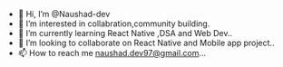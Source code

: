 - 👋 Hi, I’m @Naushad-dev
- 👀 I’m interested in collabration,community building.
- 🌱 I’m currently learning React Native ,DSA and Web Dev..
- 💞️ I’m looking to collaborate on React Native and Mobile app project..
- 📫 How to reach me  naushad.dev97@gmail.com...

<!---
Naushad-dev/Naushad-dev is a ✨ special ✨ repository because its `README.md` (this file) appears on your GitHub profile.
You can click the Preview link to take a look at your changes.
--->
